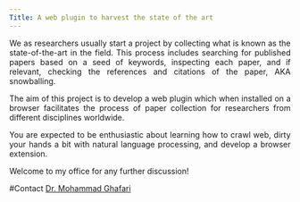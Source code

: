 ```yaml
---
Title: A web plugin to harvest the state of the art
---
```


<div align="justify">

We as researchers usually start a project by collecting what is known as the state-of-the-art in the field. This process includes searching for published papers based on a seed of keywords, inspecting each paper, and if relevant, checking the references and citations of the paper, AKA snowballing.

The aim of this project is to develop a web plugin which when installed on a browser facilitates the process of paper collection for researchers from different disciplines worldwide.

You are expected to be enthusiastic about learning how to crawl web, dirty your hands a bit with natural language processing, and develop a browser extension.

Welcome to my office for any further discussion!

</div>

#Contact
[Dr. Mohammad Ghafari](%base_url%/staff/Mohammad-Ghafari)
